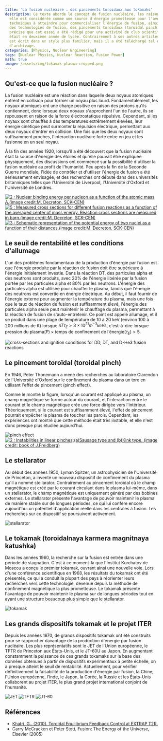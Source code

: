 ```yaml
---
title: 'La fusion nucléaire : des pincements toroïdaux aux tokamaks'
description: Ce texte aborde le concept de fusion nucléaire, les raisons pour lesquelles
  elle est considérée comme une source d'énergie prometteuse pour l'avenir, les objectifs
  techniques à atteindre pour commercialiser l'énergie de fusion, ainsi que l'évolution
  des technologies de fusion, des pincements toroïdaux (toroidal pinch) à ITER.  L'auteur
  précise que cet essai a été rédigé pour une activité de club scientifique lorsqu'il
  était en deuxième année de lycée. Contrairement à ses autres articles, celui-ci
  est écrit dans un style plus familier, mais il a été téléchargé tel quel à des fins
  d'archivage.
categories: [Physics, Nuclear Engineering]
tags: [Nuclear Physics, Nuclear Reaction, Fusion Power]
math: true
image: /assets/img/tokamak-plasma-cropped.png
---
```

## Qu'est-ce que la fusion nucléaire ?
La fusion nucléaire est une réaction dans laquelle deux noyaux atomiques entrent en collision pour former un noyau plus lourd. Fondamentalement, les noyaux atomiques ont une charge positive en raison des protons qu'ils contiennent, donc lorsque deux noyaux s'approchent l'un de l'autre, ils se repoussent en raison de la force électrostatique répulsive. Cependant, si les noyaux sont chauffés à des températures extrêmement élevées, leur énergie cinétique peut surmonter la répulsion électrique, permettant aux deux noyaux d'entrer en collision. Une fois que les deux noyaux sont suffisamment proches, l'interaction nucléaire forte entre en jeu et les fusionne en un seul noyau.

À la fin des années 1920, lorsqu'il a été découvert que la fusion nucléaire était la source d'énergie des étoiles et qu'elle pouvait être expliquée physiquement, des discussions ont commencé sur la possibilité d'utiliser la fusion nucléaire au profit de l'humanité. Peu après la fin de la Seconde Guerre mondiale, l'idée de contrôler et d'utiliser l'énergie de fusion a été sérieusement envisagée, et des recherches ont débuté dans des universités britanniques telles que l'Université de Liverpool, l'Université d'Oxford et l'Université de Londres.

<a href="https://www.researchgate.net/figure/Nuclear-binding-energy-per-nucleon-as-a-function-of-the-atomic-mass-Aimage-creditM_fig2_275003974"><img src="https://www.researchgate.net/profile/G_Khatri/publication/275003974/figure/fig2/AS:311308386881537@1451233111244/Nuclear-binding-energy-per-nucleon-as-a-function-of-the-atomic-mass-Aimage-creditM.png" alt="2 : Nuclear binding energy per nucleon as a function of the atomic mass A.(image credit:M. Decreton, SCK-CEN)"/></a>
<a href="https://www.researchgate.net/figure/Measured-cross-sections-for-different-fusion-reactions-as-a-function-of-the-averaged_fig5_275003974"><img src="https://www.researchgate.net/profile/G_Khatri/publication/275003974/figure/fig5/AS:311308386881540@1451233111335/Measured-cross-sections-for-different-fusion-reactions-as-a-function-of-the-averaged.png" alt="5 : Measured cross sections for different fusion reactions as a function of the averaged center of mass energy. Reaction cross sections are measured in barn.(image credit:M. Decreton, SCK-CEN)"/></a>
<a href="https://www.researchgate.net/figure/Schematic-representation-of-the-potential-energy-of-two-nuclei-as-a-function-of-their_fig3_275003974"><img src="https://www.researchgate.net/profile/G_Khatri/publication/275003974/figure/fig3/AS:311308386881538@1451233111275/Schematic-representation-of-the-potential-energy-of-two-nuclei-as-a-function-of-their.png" alt="3 : Schematic representation of the potential energy of two nuclei as a function of their distances.(image credit:M. Decreton, SCK-CEN)"/></a>

## Le seuil de rentabilité et les conditions d'allumage
L'un des problèmes fondamentaux de la production d'énergie par fusion est que l'énergie produite par la réaction de fusion doit être supérieure à l'énergie initialement investie. Dans la réaction DT, des particules alpha et des neutrons sont produits, avec 20% de l'énergie libérée par la fusion portée par les particules alpha et 80% par les neutrons. L'énergie des particules alpha est utilisée pour chauffer le plasma, tandis que l'énergie des neutrons est convertie en énergie électrique. Au début, il faut fournir de l'énergie externe pour augmenter la température du plasma, mais une fois que le taux de réaction de fusion est suffisamment élevé, l'énergie des particules alpha seule peut maintenir le chauffage du plasma, permettant à la réaction de fusion de s'auto-entretenir. Ce point est appelé allumage, et il se produit dans une plage de température de 10 à 20 keV (environ 100 à 200 millions de K) lorsque $nT\tau_{E} > 3 \times 10^{21} m^{-3} keVs$, c'est-à-dire lorsque $\text{pression du plasma}(P) \times \text{temps de confinement de l'énergie}(\tau_{E}) > 5$.

![cross-sections and ignition conditions for DD, DT, and D-He3 fusion reactions](/assets/img/fusion-power/cross-sections.png)

## Le pincement toroïdal (toroidal pinch)
En 1946, Peter Thonemann a mené des recherches au laboratoire Clarendon de l'Université d'Oxford sur le confinement du plasma dans un tore en utilisant l'effet de pincement (pinch effect).

Comme le montre la figure, lorsqu'un courant est appliqué au plasma, un champ magnétique se forme autour du courant, et l'interaction entre le courant et le champ magnétique crée une force dirigée vers l'intérieur. Théoriquement, si le courant est suffisamment élevé, l'effet de pincement pourrait empêcher le plasma de toucher les parois. Cependant, les expériences ont montré que cette méthode était très instable, et elle n'est donc presque plus étudiée aujourd'hui.

![pinch effect](/assets/img/fusion-power/pinch-effect.png)  
<a href="https://www.researchgate.net/figure/Instabilities-in-linear-pinchesaSausage-type-and-bKink-type-image-credit-book_fig9_275003974"><img src="https://www.researchgate.net/profile/G_Khatri/publication/275003974/figure/fig9/AS:311308386881544@1451233111528/Instabilities-in-linear-pinchesaSausage-type-and-bKink-type-image-credit-book.png" alt="2 : Instabilities in linear pinches;(a)Sausage type and (b)Kink type. (image credit: book of J.Freidberg)"/></a>

## Le stellarator
Au début des années 1950, Lyman Spitzer, un astrophysicien de l'Université de Princeton, a inventé un nouveau dispositif de confinement du plasma qu'il a nommé stellarator. Contrairement au pincement toroïdal où le champ magnétique est créé par le courant circulant dans le plasma lui-même, dans un stellarator, le champ magnétique est uniquement généré par des bobines externes. Le stellarator présente l'avantage de pouvoir maintenir le plasma de manière stable sur de longues périodes, ce qui lui confère encore aujourd'hui un potentiel d'application réelle dans les centrales à fusion. Les recherches sur ce dispositif se poursuivent activement.

![stellarator](/assets/img/fusion-power/stellarator.png)

## Le tokamak (toroidalnaya karmera magnitnaya katushka)
Dans les années 1960, la recherche sur la fusion est entrée dans une période de stagnation. C'est à ce moment-là que l'Institut Kurchatov de Moscou a conçu le premier tokamak, ouvrant ainsi une nouvelle voie. Lors d'une conférence scientifique en 1968, les résultats du tokamak ont été présentés, ce qui a conduit la plupart des pays à réorienter leurs recherches vers cette technologie, devenue depuis la méthode de confinement magnétique la plus prometteuse. Le tokamak présente l'avantage de pouvoir maintenir le plasma sur de longues périodes tout en ayant une structure beaucoup plus simple que le stellarator.

![tokamak](/assets/img/fusion-power/tokamak.png)

## Les grands dispositifs tokamak et le projet ITER
Depuis les années 1970, de grands dispositifs tokamak ont été construits pour se rapprocher davantage de la production d'énergie par fusion nucléaire. Les plus représentatifs sont le JET de l'Union européenne, le TFTR de Princeton aux États-Unis, et le JT-60U au Japon. En augmentant constamment la puissance de ces grands tokamaks sur la base des données obtenues à partir de dispositifs expérimentaux à petite échelle, on a presque atteint le seuil de rentabilité. Actuellement, pour vérifier définitivement la faisabilité de la production d'énergie par fusion, la Chine, l'Union européenne, l'Inde, le Japon, la Corée, la Russie et les États-Unis collaborent au projet ITER, le plus grand projet international conjoint de l'humanité.

![JET](/assets/img/fusion-power/JET.png)
![TFTR](/assets/img/fusion-power/TFTR.png)
![JT-60](/assets/img/fusion-power/JT-60.png)

## Références
- [Khatri, G.. (2010). Toroidal Equilibrium Feedback Control at EXTRAP T2R.](https://www.researchgate.net/publication/275003974_Toroidal_Equilibrium_Feedback_Control_at_EXTRAP_T2R)
- Garry McCracken et Peter Stott, Fusion: The Energy of the Universe, Elsevier (2005)

